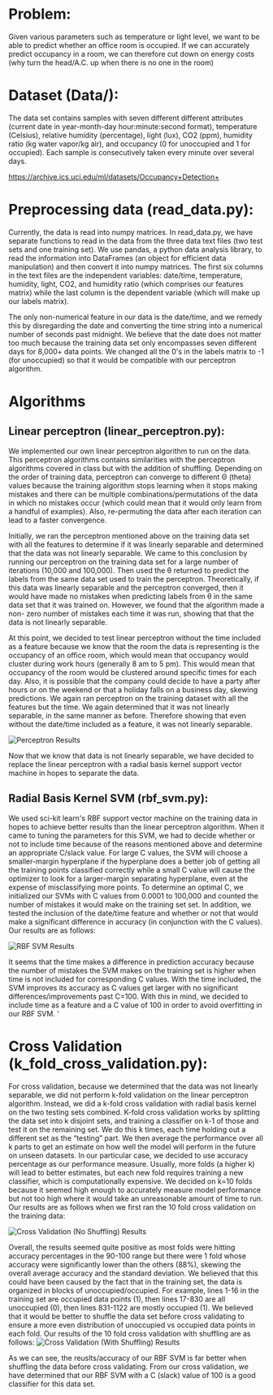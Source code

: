 # Problem:
Given various parameters such as temperature or light level, we want to be able to predict whether an office room is occupied. If we can 
accurately predict occupancy in a room, we can therefore cut down on energy costs (why turn the head/A.C. up when there is no one in the
room)

# Dataset (Data/):
The data set contains samples with seven different different attributes (current date in year-month-day hour:minute:second format), 
temperature (Celsius), relative humidity (percentage), light (lux), CO2 (ppm), humidity ratio (kg water vapor/kg air), and occupancy 
(0 for unoccupied and 1 for occupied). Each sample is consecutively taken every minute over several days.

https://archive.ics.uci.edu/ml/datasets/Occupancy+Detection+

# Preprocessing data (read_data.py):
Currently, the data is read into numpy matrices. In read_data.py, we have separate functions to read in the data from the three data text
files (two test sets and one training set). We use pandas, a python data analysis library, to read the information into DataFrames (an 
object for efficient data manipulation) and then convert it into numpy matrices. The first six columns in the text files are the 
independent variables: date/time, temperature, humidity, light, CO2, and humidity ratio (which comprises our features matrix) while
the last column is the dependent variable (which will make up our labels matrix). 

The only non-numerical feature in our data is the date/time, and we remedy this by disregarding the date and converting the time string
into a numerical number of seconds past midnight. We believe that the date does not matter too much because the training data set only 
encompasses seven different days for 8,000+ data points. We changed all the 0's in the labels matrix to -1 (for unoccupied) so that it 
would be compatible with our perceptron algorithm.

# Algorithms
## Linear perceptron (linear_perceptron.py):
We implemented our own linear perceptron algorithm to run on the data. This perceptron algorithms contains similarities with the
perceptron algorithms covered in class but with the addition of shuffling. Depending on the order of training data, perceptron can
converge to different Θ (theta) values because the training algorithm stops learning when it stops making mistakes and there can be
multiple combinations/permutations of the data in which no mistakes occur
(which could mean that it would only learn from a handful of examples). Also, re-permuting the data after each iteration can lead to a
faster convergence.

Initially, we ran the perceptron mentioned above on the training data set with all the features to determine if it was linearly
separable and determined that the data was not linearly separable. We came to this conclusion by running our perceptron on the training
data set for a large number of iterations (10,000 and 100,000). Then used the θ returned to predict the labels from the same data set
used to train the perceptron. Theoretically, if this data was linearly separable and the perceptron converged, then it would have made
no mistakes when predicting labels from θ in the same data set that it was trained on. However, we found that the algorithm made a non-
zero number of mistakes each time it was run, showing that that the data is not linearly separable.

At this point, we decided to test linear perceptron without the time included as a feature because we know that the room the data is 
representing is the occupancy of an office room, which would mean that occupancy would cluster during work hours (generally 8 am
to 5 pm). This would mean that occupancy of the room would be clustered around specific times for each day. Also, it is possible that 
the company could decide to have a party after hours or on the weekend or that a holiday falls on a business day, skewing predictions.
We again ran perceptron on the training dataset with all the features but the time. We again determined that it was not linearly 
separable, in the same manner as before. Therefore showing that even without the date/time included as a feature, it was not linearly 
separable.

![Perceptron Results](https://github.com/dhu5432/RoomOccupancy/blob/master/Pictures/PerceptronRuns.PNG)

Now that we know that data is not linearly separable, we have decided to
replace the linear perceptron with a radial basis kernel support vector
machine in hopes to separate the data.

## Radial Basis Kernel SVM (rbf_svm.py):
We used sci-kit learn's RBF support vector machine on the training data in 
hopes to achieve better results than the linear perceptron algorithm. When
it came to tuning the parameters for this SVM, we had to decide whether or
not to include time because of the reasons mentioned above and determine an appropriate C/slack value. For large C values, the SVM will 
choose a smaller-margin hyperplane if the hyperplane does a better job of getting all the training points classified correctly while a
small C value will cause the optimizer to look for a larger-margin separating hyperplane, even at the expense of misclassifying more
points. To determine an optimal C, we initialized our SVMs with C values from 0.0001 to 100,000 and counted the number of mistakes it 
would make on the training set set. In addition, we tested the inclusion of the date/time feature and whether or not that would make a 
significant difference in accuracy (in conjunction with the C values). Our results are as follows: 

![RBF SVM Results](https://github.com/dhu5432/RoomOccupancy/blob/master/Pictures/RBF%20SVM%20Runs.PNG)

It seems that the time makes a difference in prediction accuracy because the number of mistakes the SVM makes on the training set is 
higher when time is not included for corresponding C values. With the time included, the SVM improves its accuracy as C values get 
larger with no significant differences/improvements past C=100. With this in mind, we decided to include time as a feature and a C value
of 100 in order to avoid overfitting in our RBF SVM. '

# Cross Validation (k_fold_cross_validation.py):
For cross validation, because we determined that the data was not linearly separable, we did not perform k-fold validation on the linear 
perceptron algorithm. Instead, we did a k-fold cross validation with radial basis kernel on the two testing sets combined. K-fold cross
validation works by splitting the data set into k disjoint sets, and training a classifier on k-1 of those and test it on the remaining
set. We do this k times, each time holding out a different set as the “testing” part. We then average the performance over all k parts 
to get an estimate on how well the model will perform in the future on unseen datasets. In our particular case, we decided to use 
accuracy percentage as our performance measure. Usually, more folds (a higher k) will lead to better estimates, but each new fold 
requires training a new classifier, which is computationally expensive. We decided on k=10 folds because it seemed high enough to
accurately measure model performance but not too high where it would take an unreasonable amount of time to run. Our results are as follows when we first ran the 10 fold cross validation on the training data: 

![Cross Validation (No Shuffling) Results](https://github.com/dhu5432/RoomOccupancy/blob/master/Pictures/CrossValidationNoShuffling.PNG)

Overall, the results seemed quite positive as most folds were hitting accuracy percentages in the 90-100 range but there were 1 fold
whose accuracy were significantly lower than the others (88%), skewing the overall average accuracy and the standard deviation. We
believed that this could have been caused by the fact that in the training set, the data is organized in blocks of unoccupied/occupied.
For example, lines 1-16 in the training set are occupied data points (1), then lines 17-830 are all unoccupied (0), then lines 831-1122
are mostly occupied (1). We believed that it would be better to shuffle the data set before cross validating to ensure a more even 
distribution of unoccupied vs occupied data points in each fold. Our results of the 10 fold cross validation with shuffling are as
follows:
![Cross Validation (With Shuffling) Results](https://github.com/dhu5432/RoomOccupancy/blob/master/Pictures/CrossValidationShuffling.PNG)

As we can see, the reuslts/accuracy of our RBF SVM is far better when shuffling the data before cross validating. From our cross validation, we have determined that our RBF SVM with a C (slack) value of 100 is a good classifier for this data set. 



